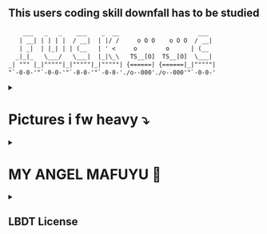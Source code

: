 ## This users coding skill downfall has to be studied

```text
    ___   _   _    ___    _  __                      ___   
   | __| | | | |  / __|  | |/ /     o O O    o O O  / __|  
   | _|  | |_| | | (__   | ' <     o        o      | (__   
  _|_|_   \___/   \___|  |_|\_\   TS__[O]  TS__[O]  \___|  
_| """ |_|"""""|_|"""""|_|"""""| {======| {======|_|"""""| 
"`-0-0-'"`-0-0-'"`-0-0-'"`-0-0-'./o--000'./o--000'"`-0-0-' 
```


<details>
    <summary><h1>Pictures i fw heavy ⤵</h1></summary>
<div align="center">

  <img src="./pics_i_fw_heavy/postecoglou.jpg" width="50%" />

  <img src="./pics_i_fw_heavy/That'sWhy.jpg" width="50%" />

  <img src="./pics_i_fw_heavy/tcp_udp.png" width="50%" />

  <img src="./pics_i_fw_heavy/real.jpg" width="50%" />

  <img src="./pics_i_fw_heavy/glory.jpg" width="50%" />

  <img src="./pics_i_fw_heavy/normal.png" width="50%" />

  <img src="./pics_i_fw_heavy/hellnaw.jpg" width="50%" />

  <img src="./pics_i_fw_heavy/dunk.jpg" width="50%" />

  <img src="./pics_i_fw_heavy/british.png" width="50%" />

  <img src="./pics_i_fw_heavy/jammed.jpg" width="50%" />

  <img src="./pics_i_fw_heavy/ich_lerne.png" width="50%" />

  <img src="./pics_i_fw_heavy/singing_robots.png" width="50%" />

  <img src="./pics_i_fw_heavy/goat.jpg" width="50%" />

  <img src="./pics_i_fw_heavy/checkout.jpg" width="50%" />
</div>
</details>

<details>
    <summary><h1>MY ANGEL MAFUYU 💜</h1></summary>
<div align="center">
<img src="./my_angel_mafuyu/Happy_Birthday!!_2023_(Mafuyu).png" width="75%">

<img src="./my_angel_mafuyu/Break_Into_a_Smile.png" width="75%">

<img src="./my_angel_mafuyu/shake.jpg" width="55%">

<img src="./my_angel_mafuyu/Bubbles_Of_Solace.png" width="75%">

<img src="./my_angel_mafuyu/Distant_Warmth.png" width="75%">

<img src="./my_angel_mafuyu/Captive_Masquerade_T.png" width="75%">

<img src="./my_angel_mafuyu/Elpis_At_The_Depths_Of_Despair_T.png" width="75%">

<img src="./my_angel_mafuyu/Happy_Birthday!!_2024_(Mafuyu).png" width="75%">

<img src="./my_angel_mafuyu/The_Taste_Of_Authentic_Ikayaki_T.png" width="75%">

<img src="./my_angel_mafuyu/Walls_Closing_In.png" width="75%">

<img src="./my_angel_mafuyu/Mafuyu.jpg" width="50%">

<img src="./my_angel_mafuyu/misinfo.jpg" width="50%">

<img src="./my_angel_mafuyu/reaction.jpg" width="50%">

<img src="./my_angel_mafuyu/holyshit.jpg" width="50%">
</div>
</details>


<details>
    <summary><h2>LBDT License</h2></summary>
<div>
    
# The Look-But-Don't-Touch License (LBDT License)  
*Version 2.0*

Copyright (c) [2025] [Maximilian]

---

## 1. Preamble  
This software is provided solely for the purpose of non-functional, non-interactive, and non-utilitarian observation.  
It is to be regarded as a static digital artifact—akin to visual art displayed in a gallery.

---

## 2. Grant of Rights  

Permission is granted to any individual to:

- Access and view the source code in its unaltered form.

**No other rights are granted.** The following actions are **expressly prohibited**:

- Executing, compiling, or otherwise running the software  
- Copying, modifying, or creating derivative works based on the software  
- Redistributing the software in whole or in part  
- Using the software, in any form, for commercial, educational, or private purposes  
- Incorporating any portion of the software into other projects, products, or codebases

---

## 3. No License for Use  
This license does **not** constitute a software usage license.  
It is a **viewing license only**. Any use beyond passive observation is considered a violation of this agreement.

---

## 4. Intellectual Property  
The entirety of this code remains the sole intellectual property of the original author.  
No rights of ownership, usage, or transfer are conferred under this license.

---

## 5. Analogy Clause  
This software is to be treated as a work of visual art in a museum:  
It may be observed, contemplated, and discussed but not interacted with, reproduced, or removed from its intended context.

---

## 6. Commercial Exception Clause  
A commercial or functional use license **may** be granted **upon payment** to the author.  
Such payment is subject to prior negotiation and will depend on the **complexity and scope** of the software in question.

**No offers, payments, or assumptions of rights are valid** unless expressly agreed to in writing by the author in advance.  

---
</div>
</details>


<!--
**Walnusskeim/Walnusskeim** is a ✨ _special_ ✨ repository because its `README.md` (this file) appears on your GitHub profile.

Here are some ideas to get you started:

- 🔭 I’m currently working on ...
- 🌱 I’m currently learning ...
- 👯 I’m looking to collaborate on ...
- 🤔 I’m looking for help with ...
- 💬 Ask me about ...
- 📫 How to reach me: ...
- 😄 Pronouns: ...
- ⚡ Fun fact: ...
-->
